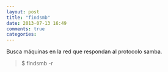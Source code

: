 ```yaml
---
layout: post
title: "findsmb"
date: 2013-07-13 16:49
comments: true
categories: 
---
```

Busca máquinas en la red que respondan al protocolo samba.

>$ findsmb -r

